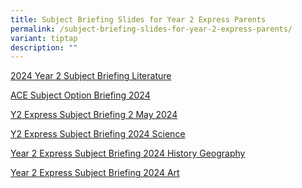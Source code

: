 ```yaml
---
title: Subject Briefing Slides for Year 2 Express Parents
permalink: /subject-briefing-slides-for-year-2-express-parents/
variant: tiptap
description: ""
---
```

<p><a href="/files/Briefing Slides Year 2 Express/2024_Year_2_Subject_Briefing__Literature_.pdf" rel="noopener noreferrer nofollow" target="_blank">2024 Year 2 Subject Briefing Literature</a>
</p>
<p><a href="/files/Briefing Slides Year 2 Express/ACE_Subject_Option_Briefing_2024.pdf" rel="noopener noreferrer nofollow" target="_blank">ACE Subject Option Briefing 2024</a>
</p>
<p><a href="/files/Briefing Slides Year 2 Express/Y2_Express_Subject_Briefing_2_May_2024.pdf" rel="noopener noreferrer nofollow" target="_blank">Y2 Express Subject Briefing 2 May 2024</a>
</p>
<p><a href="/files/Briefing Slides Year 2 Express/Y2_Express_Subject_Briefing_2024__Science_.pdf" rel="noopener noreferrer nofollow" target="_blank">Y2 Express Subject Briefing 2024 Science</a>
</p>
<p><a href="/files/Briefing Slides Year 2 Express/Year_2_Express_Subject_Briefing_2024____History___Geography_.pdf" rel="noopener noreferrer nofollow" target="_blank">Year 2 Express Subject Briefing 2024 History Geography</a>
</p>
<p><a href="/files/Briefing Slides Year 2 Express/Year_2_Express_Subject_Briefing_2024__Art_.pdf" rel="noopener noreferrer nofollow" target="_blank">Year 2 Express Subject Briefing 2024 Art</a>
</p>